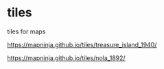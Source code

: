 # tiles
 tiles for  maps
 
 https://mapninja.github.io/tiles/treasure_island_1940/
 
 https://mapninja.github.io/tiles/nola_1892/
